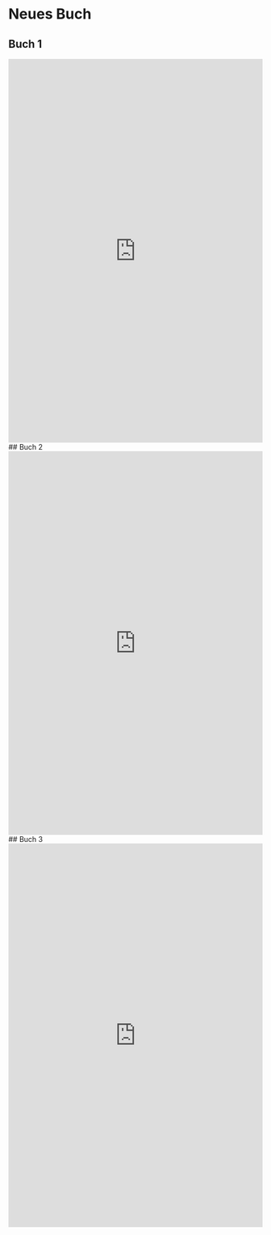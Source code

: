 # Neues Buch
## Buch 1
<iframe src="https://raw.githack.com/mahsankavyani/testBuch/main/Seminareinfuhrung.html" width="100%" height="759" frameborder="0" overflow="auto" scrolling="no"></iframe><script src="https://h5p.org/sites/all/modules/h5p/library/js/h5p-resizer.js" charset="UTF-8"></script>
## Buch 2
<iframe src="https://raw.githack.com/mahsankavyani/testBuch/main/Seminareinfuhrung.html" width="100%" height="759" frameborder="0" overflow="auto" scrolling="no"></iframe><script src="https://h5p.org/sites/all/modules/h5p/library/js/h5p-resizer.js" charset="UTF-8"></script>
## Buch 3
<iframe src="https://raw.githack.com/mahsankavyani/testBuch/main/Seminareinfuhrung.html" width="100%" height="759" frameborder="0" overflow="auto" scrolling="no"></iframe><script src="https://h5p.org/sites/all/modules/h5p/library/js/h5p-resizer.js" charset="UTF-8"></script>
